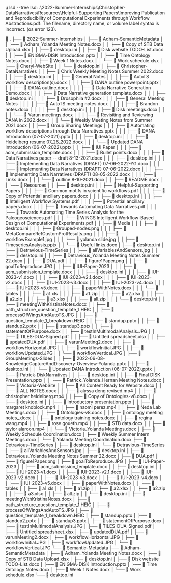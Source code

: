  lsd --tree
lsd: .\2022-Summer-Internships\Christopher-DataNarratives\Resources\Helpful-Supporting Papers\Improving Publication and Reproducibility of Computational  Experiments through Workflow Abstractions.pdf: The filename, directory name, or volume label syntax is incorrect. (os error 123).

 .
├──  2022-Summer-Internships
│   ├──  Adham-SemanticMetadata
│   │   ├──  Adham_Yolanda Meeting Notes.docx
│   │   ├──  Copy of STB Data Upload.xlsx
│   │   ├──  desktop.ini
│   │   ├──  Disk website TODO-List.docx
│   │   ├──  ENIGMA-DISK Introduction.pptx
│   │   ├──  Time Ontology Notes.docx
│   │   ├──  Week 1 Notes.docx
│   │   └──  Work schedule.xlsx
│   ├──  Cheryl-WebSite
│   │   └──  desktop.ini
│   ├──  Christopher-DataNarratives
│   │   ├──  Chris Weekly Meeting Notes Summer 2022.docx
│   │   ├──  desktop.ini
│   │   ├──  General Notes
│   │   │   ├──  AutoTS workflow description(s).docx
│   │   │   ├──  DANA outline powerpoint.pptx
│   │   │   ├──  DANA outline.docx
│   │   │   ├──  Data Narrative Generation Demo.docx
│   │   │   ├──  Data Narrative generation template.docx
│   │   │   ├──  desktop.ini
│   │   │   ├──  Drosophila #2.docx
│   │   │   ├──  General Meeting Notes
│   │   │   │   ├──  AutoTS meeting notes.docx
│   │   │   │   ├──  Brandon notes.docx
│   │   │   │   ├──  desktop.ini
│   │   │   │   ├──  Disk meetings.docx
│   │   │   │   └──  Varun meetings.docx
│   │   │   ├──  Revisiting and Reviewing DANA in 2022.docx
│   │   │   └──  Weekly Meeting Notes from Summer 2021.docx
│   │   ├──  Group Sharing Meetings
│   │   │   ├──  Automating workflow descriptions through Data Narratives.pptx
│   │   │   ├──  DANA Introduction (07-07-2021).pptx
│   │   │   ├──  desktop.ini
│   │   │   ├──  Heidelberg resume 07_26_2022.docx
│   │   │   └──  Updated DANA Introduction (06-07-2022).pptx
│   │   ├──  IUI Paper
│   │   │   ├──  acm_submission_template.docx
│   │   │   ├──  Bullet points.docx
│   │   │   ├──  Data Narratives paper -- draft 8-13-2021.docx
│   │   │   ├──  desktop.ini
│   │   │   ├──  Implementing Data Narratives (DRAFT) 07-06-2022-YG.docx
│   │   │   ├──  Implementing Data Narratives (DRAFT) 07-06-2022.docx
│   │   │   ├──  Implementing Data Narratives (DRAFT) 08-05-2022.docx
│   │   │   ├──  Links.docx
│   │   │   └──  outline 8-10-2021.docx
│   │   ├──  README.docx
│   │   └──  Resources
│   │       ├──  desktop.ini
│   │       ├──  Helpful-Supporting Papers
│   │       │   ├──  Common motifs in scientific workflows.pdf
│   │       │   ├──  Copy of Potential ancillary papers.docx
│   │       │   ├──  desktop.ini
│   │       │   ├──  Intelligent Workflow Systems.pdf
│   │       │   ├──  Potential ancillary papers.docx
│   │       │   ├──  Towards Automating Data Narratives.pdf
│   │       │   ├──  Towards Automating Time Series Analysis for the  Paleogeosciences.pdf
│   │       │   └──  WINGS Intelligent Workflow-Based Design of Computational Experiments.pdf
│   │       ├──  Media
│   │       │   ├──  desktop.ini
│   │       │   ├──  Grouped-nodes.png
│   │       │   ├──  MetaCompareRefCustomProtResults.png
│   │       │   ├──  workflowExample1.jpg
│   │       │   └──  yolanda slide.jpg
│   │       ├──  TimeseriesAnalysis.pptx
│   │       └──  Useful links.docx
│   ├──  desktop.ini
│   ├──  Detravious-TimeSeries
│   │   ├──  allVariablesAndSensors.jpg
│   │   ├──  desktop.ini
│   │   ├──  Detravious_Yolanda Meeting Notes Summer 22.docx
│   │   ├──  DUA.pdf
│   │   ├──  figure1Paper.png
│   │   ├──  goalToReproduce.JPG
│   │   ├──  IUI-Paper-2023
│   │   │   ├──  acm_submission_template.docx
│   │   │   ├──  desktop.ini
│   │   │   ├──  IUI-2023-v1.docx
│   │   │   ├──  IUI-2023-v2.1.docx
│   │   │   ├──  IUI-2023-v2.docx
│   │   │   ├──  IUI-2023-v3.docx
│   │   │   ├──  IUI-2023-v4.docx
│   │   │   ├──  IUI-2023-v5.docx
│   │   │   ├──  paperWithNotes.docx
│   │   │   └──  tables
│   │   │       ├──  a1.xls
│   │   │       ├──  a1.zip
│   │   │       ├──  a2.xlsx
│   │   │       ├──  a2.zip
│   │   │       ├──  a3.xlsx
│   │   │       ├──  all.zip
│   │   │       └──  desktop.ini
│   │   ├──  meetingWithKristinaNotes.docx
│   │   ├──  path_structure_question_template_1.HEIC
│   │   ├──  processOfWingsAndAutoTS.JPG
│   │   ├──  question_template_1_breakdown.HEIC
│   │   ├──  standup.pptx
│   │   ├──  standup2.pptx
│   │   ├──  standup3.pptx
│   │   ├──  statementOfPurpose.docx
│   │   ├──  testInMultimodalAnalysis.JPG
│   │   ├──  TILES-DUA-Signed.pdf
│   │   ├──  Untitled spreadsheet.xlsx
│   │   ├──  updatedDUA.pdf
│   │   ├──  varunMeeting2.docx
│   │   ├──  workflowHorizontal.JPG
│   │   ├──  workflowInitial.JPG
│   │   ├──  workflowUpdated.JPG
│   │   └──  workflowVertical.JPG
│   ├──  GroupMeetings-Slides
│   │   ├──  2022-06-08-KnowledgeCaptureAndDiscovery-Overview-Yolanda.pptx
│   │   ├──  desktop.ini
│   │   └──  Updated DANA Introduction (06-07-2022).pptx
│   ├──  Patrick-DiskNarratives
│   │   ├──  desktop.ini
│   │   ├──  Final DISK Presentation.pptx
│   │   └──  Patrick_Yolanda_Hernan Meeting Notes.docx
│   ├──  Victoria-WebSite
│   │   ├──  All Content Ready for Website.docx
│   │   ├──  ALL NOTES.docx
│   │   ├──  alyssa deng revised.mp4
│   │   ├──  christopher heidelberg.mp4
│   │   ├──  Copy of Ontologies-v8.docx
│   │   ├──  desktop.ini
│   │   ├──  introductory presentation.pptx
│   │   ├──  margaret knoblock.mp4
│   │   ├──  naomi perez.mp4
│   │   ├──  Neda Lab Meetings.docx
│   │   ├──  Ontologies-v8.docx
│   │   ├──  ontology meeting notes_.docx
│   │   ├──  ontology training notes.docx
│   │   ├──  regina wang.mp4
│   │   ├──  rose goueth.mp4
│   │   ├──  STB data.docx
│   │   ├──  taylor alarcon.mp4
│   │   └──  Victoria_Yolanda Meetings.docx
│   ├──  Weekly Schedule Coordination.docx
│   ├──  Weekly Summer Intern Meetings.docx
│   └──  Yolanda Meeting Coordination.docx
├──  Detravious-TimeSeries
│   ├──  desktop.ini
│   └──  Detravious-TimeSeries
│       ├──  allVariablesAndSensors.jpg
│       ├──  desktop.ini
│       ├──  Detravious_Yolanda Meeting Notes Summer 22.docx
│       ├──  DUA.pdf
│       ├──  figure1Paper.png
│       ├──  goalToReproduce.JPG
│       ├──  IUI-Paper-2023
│       │   ├──  acm_submission_template.docx
│       │   ├──  desktop.ini
│       │   ├──  IUI-2023-v1.docx
│       │   ├──  IUI-2023-v2.1.docx
│       │   ├──  IUI-2023-v2.docx
│       │   ├──  IUI-2023-v3.docx
│       │   ├──  IUI-2023-v4.docx
│       │   ├──  IUI-2023-v5.docx
│       │   ├──  paperWithNotes.docx
│       │   └──  tables
│       │       ├──  a1.xls
│       │       ├──  a1.zip
│       │       ├──  a2.xlsx
│       │       ├──  a2.zip
│       │       ├──  a3.xlsx
│       │       ├──  all.zip
│       │       └──  desktop.ini
│       ├──  meetingWithKristinaNotes.docx
│       ├──  path_structure_question_template_1.HEIC
│       ├──  processOfWingsAndAutoTS.JPG
│       ├──  question_template_1_breakdown.HEIC
│       ├──  standup.pptx
│       ├──  standup2.pptx
│       ├──  standup3.pptx
│       ├──  statementOfPurpose.docx
│       ├──  testInMultimodalAnalysis.JPG
│       ├──  TILES-DUA-Signed.pdf
│       ├──  Untitled spreadsheet.xlsx
│       ├──  updatedDUA.pdf
│       ├──  varunMeeting2.docx
│       ├──  workflowHorizontal.JPG
│       ├──  workflowInitial.JPG
│       ├──  workflowUpdated.JPG
│       └──  workflowVertical.JPG
└──  Semantic-Metadata
    ├──  Adham-SemanticMetadata
    │   ├──  Adham_Yolanda Meeting Notes.docx
    │   ├──  Copy of STB Data Upload.xlsx
    │   ├──  desktop.ini
    │   ├──  Disk website TODO-List.docx
    │   ├──  ENIGMA-DISK Introduction.pptx
    │   ├──  Time Ontology Notes.docx
    │   ├──  Week 1 Notes.docx
    │   └──  Work schedule.xlsx
    └──  desktop.ini